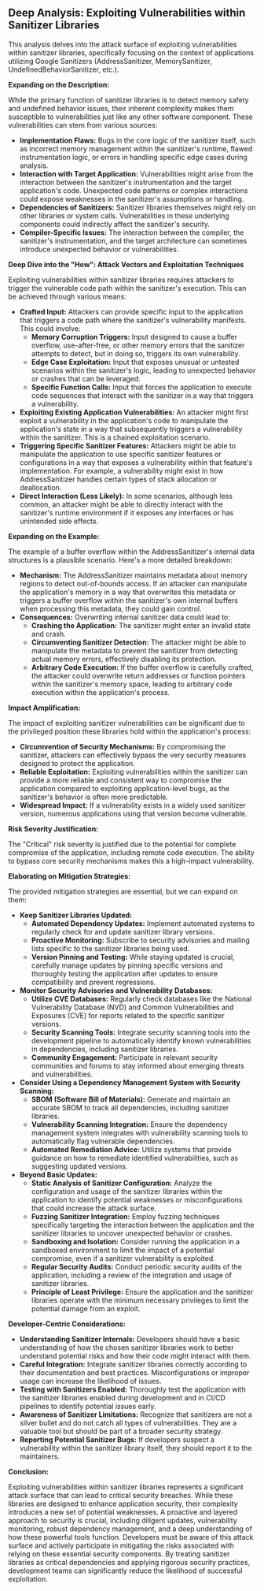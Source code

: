 ## Deep Analysis: Exploiting Vulnerabilities within Sanitizer Libraries

This analysis delves into the attack surface of exploiting vulnerabilities within sanitizer libraries, specifically focusing on the context of applications utilizing Google Sanitizers (AddressSanitizer, MemorySanitizer, UndefinedBehaviorSanitizer, etc.).

**Expanding on the Description:**

While the primary function of sanitizer libraries is to detect memory safety and undefined behavior issues, their inherent complexity makes them susceptible to vulnerabilities just like any other software component. These vulnerabilities can stem from various sources:

* **Implementation Flaws:** Bugs in the core logic of the sanitizer itself, such as incorrect memory management within the sanitizer's runtime, flawed instrumentation logic, or errors in handling specific edge cases during analysis.
* **Interaction with Target Application:**  Vulnerabilities might arise from the interaction between the sanitizer's instrumentation and the target application's code. Unexpected code patterns or complex interactions could expose weaknesses in the sanitizer's assumptions or handling.
* **Dependencies of Sanitizers:** Sanitizer libraries themselves might rely on other libraries or system calls. Vulnerabilities in these underlying components could indirectly affect the sanitizer's security.
* **Compiler-Specific Issues:**  The interaction between the compiler, the sanitizer's instrumentation, and the target architecture can sometimes introduce unexpected behavior or vulnerabilities.

**Deep Dive into the "How": Attack Vectors and Exploitation Techniques**

Exploiting vulnerabilities within sanitizer libraries requires attackers to trigger the vulnerable code path within the sanitizer's execution. This can be achieved through various means:

* **Crafted Input:**  Attackers can provide specific input to the application that triggers a code path where the sanitizer's vulnerability manifests. This could involve:
    * **Memory Corruption Triggers:**  Input designed to cause a buffer overflow, use-after-free, or other memory errors that the sanitizer attempts to detect, but in doing so, triggers its own vulnerability.
    * **Edge Case Exploitation:** Input that exposes unusual or untested scenarios within the sanitizer's logic, leading to unexpected behavior or crashes that can be leveraged.
    * **Specific Function Calls:**  Input that forces the application to execute code sequences that interact with the sanitizer in a way that triggers a vulnerability.
* **Exploiting Existing Application Vulnerabilities:** An attacker might first exploit a vulnerability in the application's code to manipulate the application's state in a way that subsequently triggers a vulnerability within the sanitizer. This is a chained exploitation scenario.
* **Triggering Specific Sanitizer Features:**  Attackers might be able to manipulate the application to use specific sanitizer features or configurations in a way that exposes a vulnerability within that feature's implementation. For example, a vulnerability might exist in how AddressSanitizer handles certain types of stack allocation or deallocation.
* **Direct Interaction (Less Likely):** In some scenarios, although less common, an attacker might be able to directly interact with the sanitizer's runtime environment if it exposes any interfaces or has unintended side effects.

**Expanding on the Example:**

The example of a buffer overflow within the AddressSanitizer's internal data structures is a plausible scenario. Here's a more detailed breakdown:

* **Mechanism:** The AddressSanitizer maintains metadata about memory regions to detect out-of-bounds access. If an attacker can manipulate the application's memory in a way that overwrites this metadata or triggers a buffer overflow within the sanitizer's own internal buffers when processing this metadata, they could gain control.
* **Consequences:**  Overwriting internal sanitizer data could lead to:
    * **Crashing the Application:**  The sanitizer might enter an invalid state and crash.
    * **Circumventing Sanitizer Detection:**  The attacker might be able to manipulate the metadata to prevent the sanitizer from detecting actual memory errors, effectively disabling its protection.
    * **Arbitrary Code Execution:**  If the buffer overflow is carefully crafted, the attacker could overwrite return addresses or function pointers within the sanitizer's memory space, leading to arbitrary code execution within the application's process.

**Impact Amplification:**

The impact of exploiting sanitizer vulnerabilities can be significant due to the privileged position these libraries hold within the application's process:

* **Circumvention of Security Mechanisms:**  By compromising the sanitizer, attackers can effectively bypass the very security measures designed to protect the application.
* **Reliable Exploitation:**  Exploiting vulnerabilities within the sanitizer can provide a more reliable and consistent way to compromise the application compared to exploiting application-level bugs, as the sanitizer's behavior is often more predictable.
* **Widespread Impact:** If a vulnerability exists in a widely used sanitizer version, numerous applications using that version become vulnerable.

**Risk Severity Justification:**

The "Critical" risk severity is justified due to the potential for complete compromise of the application, including remote code execution. The ability to bypass core security mechanisms makes this a high-impact vulnerability.

**Elaborating on Mitigation Strategies:**

The provided mitigation strategies are essential, but we can expand on them:

* **Keep Sanitizer Libraries Updated:**
    * **Automated Dependency Updates:** Implement automated systems to regularly check for and update sanitizer library versions.
    * **Proactive Monitoring:**  Subscribe to security advisories and mailing lists specific to the sanitizer libraries being used.
    * **Version Pinning and Testing:** While staying updated is crucial, carefully manage updates by pinning specific versions and thoroughly testing the application after updates to ensure compatibility and prevent regressions.
* **Monitor Security Advisories and Vulnerability Databases:**
    * **Utilize CVE Databases:** Regularly check databases like the National Vulnerability Database (NVD) and Common Vulnerabilities and Exposures (CVE) for reports related to the specific sanitizer versions.
    * **Security Scanning Tools:** Integrate security scanning tools into the development pipeline to automatically identify known vulnerabilities in dependencies, including sanitizer libraries.
    * **Community Engagement:** Participate in relevant security communities and forums to stay informed about emerging threats and vulnerabilities.
* **Consider Using a Dependency Management System with Security Scanning:**
    * **SBOM (Software Bill of Materials):** Generate and maintain an accurate SBOM to track all dependencies, including sanitizer libraries.
    * **Vulnerability Scanning Integration:** Ensure the dependency management system integrates with vulnerability scanning tools to automatically flag vulnerable dependencies.
    * **Automated Remediation Advice:**  Utilize systems that provide guidance on how to remediate identified vulnerabilities, such as suggesting updated versions.
* **Beyond Basic Updates:**
    * **Static Analysis of Sanitizer Configuration:**  Analyze the configuration and usage of the sanitizer libraries within the application to identify potential weaknesses or misconfigurations that could increase the attack surface.
    * **Fuzzing Sanitizer Integration:**  Employ fuzzing techniques specifically targeting the interaction between the application and the sanitizer libraries to uncover unexpected behavior or crashes.
    * **Sandboxing and Isolation:**  Consider running the application in a sandboxed environment to limit the impact of a potential compromise, even if a sanitizer vulnerability is exploited.
    * **Regular Security Audits:** Conduct periodic security audits of the application, including a review of the integration and usage of sanitizer libraries.
    * **Principle of Least Privilege:** Ensure the application and the sanitizer libraries operate with the minimum necessary privileges to limit the potential damage from an exploit.

**Developer-Centric Considerations:**

* **Understanding Sanitizer Internals:** Developers should have a basic understanding of how the chosen sanitizer libraries work to better understand potential risks and how their code might interact with them.
* **Careful Integration:**  Integrate sanitizer libraries correctly according to their documentation and best practices. Misconfigurations or improper usage can increase the likelihood of issues.
* **Testing with Sanitizers Enabled:**  Thoroughly test the application with the sanitizer libraries enabled during development and in CI/CD pipelines to identify potential issues early.
* **Awareness of Sanitizer Limitations:**  Recognize that sanitizers are not a silver bullet and do not catch all types of vulnerabilities. They are a valuable tool but should be part of a broader security strategy.
* **Reporting Potential Sanitizer Bugs:** If developers suspect a vulnerability within the sanitizer library itself, they should report it to the maintainers.

**Conclusion:**

Exploiting vulnerabilities within sanitizer libraries represents a significant attack surface that can lead to critical security breaches. While these libraries are designed to enhance application security, their complexity introduces a new set of potential weaknesses. A proactive and layered approach to security is crucial, including diligent updates, vulnerability monitoring, robust dependency management, and a deep understanding of how these powerful tools function. Developers must be aware of this attack surface and actively participate in mitigating the risks associated with relying on these essential security components. By treating sanitizer libraries as critical dependencies and applying rigorous security practices, development teams can significantly reduce the likelihood of successful exploitation.
